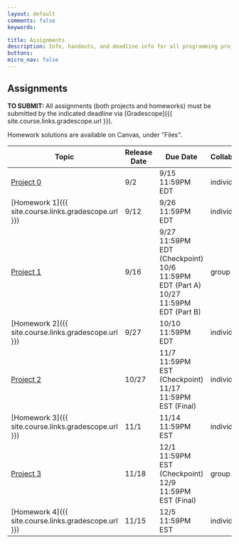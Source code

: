 ```yaml
---
layout: default
comments: false
keywords:

title: Assignments
description: Info, handouts, and deadline info for all programming projects and homeworks in the course.
buttons:
micro_nav: false
---
```


## Assignments

**TO SUBMIT:** All assignments (both projects and homeworks) must be submitted by the indicated deadline via [Gradescope]({{ site.course.links.gradescope.url }}).

Homework solutions are available on Canvas, under "Files".

| Topic                                     | Release Date | Due Date          | Collaboration | Other Info |
|-------------------------------------------|--------------|-------------------|---------------|------------|
| [Project 0](https://github.com/15-440/p0)                             | 9/2          | 9/15 11:59PM EDT  | individual     |            |
| [Homework 1]({{ site.course.links.gradescope.url }})                            | 9/12          | 9/26 11:59PM EDT  | individual     |            |
| [Project 1](https://github.com/15-440/p1)                             | 9/16          | 9/27 11:59PM EDT (Checkpoint) <br> 10/6 11:59PM EDT (Part A) <br> 10/27 11:59PM EDT (Part B)| group of 2  |     |
| [Homework 2]({{ site.course.links.gradescope.url }})                            | 9/27          | 10/10 11:59PM EDT | individual      |            |
| [Project 2](https://github.com/15-440/p2)                             | 10/27          | 11/7 11:59PM EST (Checkpoint) <br> 11/17 11:59PM EST (Final) | individual  |     |
| [Homework 3]({{ site.course.links.gradescope.url }})                            | 11/1          | 11/14 11:59PM EST | individual      |            |
| [Project 3](https://github.com/15-440/p3)                             | 11/18          | 12/1 11:59PM EST (Checkpoint) <br> 12/9 11:59PM EST (Final) | group of 2  |     |
| [Homework 4]({{ site.course.links.gradescope.url }})                            | 11/15          | 12/5 11:59PM EST | individual      |            |
